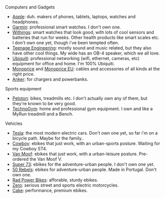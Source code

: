 Computers and Gadgets
- [Apple](https://apple.com): duh. makers of phones, tablets, laptops, watches and headphones.
- [Garmin](https://garmin.com): professional smart watches. I don't own one.
- [Withings](https://withings.com): smart watches that look good, with lots of cool sensors and batteries that run for weeks. Other health products like smart scales etc. I don't own one yet, though i've been tempted often.
- [Teenage Engineering](https://teenage.engineering): mostly sound and music related, but they also have other cool things. My wide has an OB-4 speaker, which we all love.
- [Ubiquiti](https://ubnt.com): professional networking (wifi, ethernet, cameras, etc) equipment for office and home. I'm 100% Ubiquiti.
- [Monoprice](https://monoprice.com) and [Monoprice EU](https://monoprice.eu): cables and accessories of all kinds at the right price. 
- [Anker](https://anker.com): for chargers and powerbanks.

Sports equipment
- [Peloton](https://onepeloton.com): bikes, treadmills etc. I don't actually own any of them, but they're known to be very good.
- [TechnoGym](https://technogym.com): home and professional gym equipment. I own and like a MyRun treadmill and a Bench.

Vehicles
- [Tesla](https://tesla.com): the most modern electric cars. Don't own one yet, so far i'm on a bicycle path. Maybe for the family..
- [Cowboy](https://cowboy.com): ebikes that just work, with an urban-sports posture. Waiting for my Cowboy ST4. 
- [Van Moof](https://vanmoof.com): ebikes that just work, with a urban-leisure posture. Pre-ordered the Van Moof V.
- [Super 73](https://super73.com): ebikes for the adventure-urban people. I don't own one yet.
- [50 Rebels](https://50rebels.com): ebikes for adventure-urban people. Made in Portugal. Don't own one.
- [Rad Power Bikes](https://radpowerbikes.com): afforable, sturdy ebikes.
- [Zero](https://zeromotorcycles.com): serious street and sports electric motorcycles.
- [Cake](https://ridecake.com): performance, premium ebikes.
